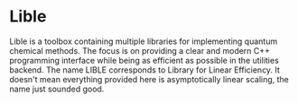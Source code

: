 # Lible
Lible is a toolbox containing multiple libraries for implementing quantum chemical methods. The focus is on providing a clear and modern C++ programming interface while being as efficient as possible in the utilities backend. The name LIBLE corresponds to Library for Linear Efficiency. It doesn't mean everything provided here is asymptotically linear scaling, the name just sounded good.
